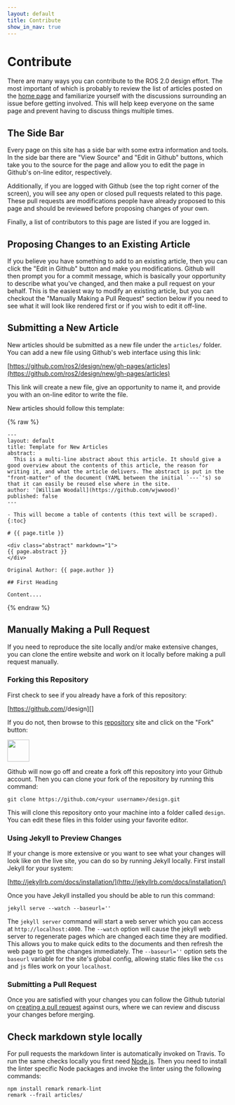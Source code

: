 ```yaml
---
layout: default
title: Contribute
show_in_nav: true
---
```


# Contribute

There are many ways you can contribute to the ROS 2.0 design effort.
The most important of which is probably to review the list of articles posted on the [home page](/) and familiarize yourself with the discussions surrounding an issue before getting involved.
This will help keep everyone on the same page and prevent having to discuss things multiple times.

## The Side Bar

Every page on this site has a side bar with some extra information and tools.
In the side bar there are "View Source" and "Edit in Github" buttons, which take you to the source for the page and allow you to edit the page in Github's on-line editor, respectively.

Additionally, if you are logged with Github (see the top right corner of the screen), you will see any open or closed pull requests related to this page.
These pull requests are modifications people have already proposed to this page and should be reviewed before proposing changes of your own.

Finally, a list of contributors to this page are listed if you are logged in.

## Proposing Changes to an Existing Article

If you believe you have something to add to an existing article, then you can click the "Edit in Github" button and make you modifications.
Github will then prompt you for a commit message, which is basically your opportunity to describe what you've changed, and then make a pull request on your behalf.
This is the easiest way to modify an existing article, but you can checkout the "Manually Making a Pull Request" section below if you need to see what it will look like rendered first or if you wish to edit it off-line.

## Submitting a New Article

New articles should be submitted as a new file under the `articles/` folder.
You can add a new file using Github's web interface using this link:

[https://github.com/ros2/design/new/gh-pages/articles](https://github.com/ros2/design/new/gh-pages/articles)

This link will create a new file, give an opportunity to name it, and provide you with an on-line editor to write the file.

New articles should follow this template:

{% raw %}

    ---
    layout: default
    title: Template for New Articles
    abstract:
      This is a multi-line abstract about this article. It should give a good overview about the contents of this article, the reason for writing it, and what the article delivers. The abstract is put in the "front-matter" of the document (YAML between the initial `---`'s) so that it can easily be reused else where in the site.
    author: '[William Woodall](https://github.com/wjwwood)'
    published: false
    ---

    - This will become a table of contents (this text will be scraped).
    {:toc}

    # {{ page.title }}

    <div class="abstract" markdown="1">
    {{ page.abstract }}
    </div>

    Original Author: {{ page.author }}

    ## First Heading

    Content....

{% endraw %}

## Manually Making a Pull Request

If you need to reproduce the site locally and/or make extensive changes, you can clone the entire website and work on it locally before making a pull request manually.

### Forking this Repository

First check to see if you already have a fork of this repository:

[https://github.com/<your username>/design][]

If you do not, then browse to this [repository](https://github.com/ros2/design) site and click on the "Fork" button:

<img style="height: 50px;" src="/img/fork.png"/>

Github will now go off and create a fork off this repository into your Github account.
Then you can clone your fork of the repository by running this command:

    git clone https://github.com/<your username>/design.git

This will clone this repository onto your machine into a folder called `design`. You can edit these files in this folder using your favorite editor.

### Using Jekyll to Preview Changes

If your change is more extensive or you want to see what your changes will look like on the live site, you can do so by running Jekyll locally.
First install Jekyll for your system:

[http://jekyllrb.com/docs/installation/](http://jekyllrb.com/docs/installation/)

Once you have Jekyll installed you should be able to run this command:

    jekyll serve --watch --baseurl=''

The `jekyll server` command will start a web server which you can access at `http://localhost:4000`.
The `--watch` option will cause the jekyll web server to regenerate pages which are changed each time they are modified.
This allows you to make quick edits to the documents and then refresh the web page to get the changes immediately.
The `--baseurl=''` option sets the `baseurl` variable for the site's global config, allowing static files like the `css` and `js` files work on your `localhost`.

### Submitting a Pull Request

Once you are satisfied with your changes you can follow the Github tutorial on [creating a pull request](https://help.github.com/articles/creating-a-pull-request) against ours, where we can review and discuss your changes before merging.

## Check markdown style locally

For pull requests the markdown linter is automatically invoked on Travis.
To run the same checks locally you first need [Node.js](https://docs.npmjs.com/getting-started/installing-node).
Then you need to install the linter specific Node packages and invoke the linter using the following commands:

    npm install remark remark-lint
    remark --frail articles/
